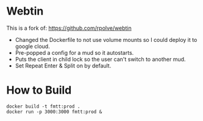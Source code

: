 # Webtin

This is a fork of: https://github.com/rpolve/webtin

- Changed the Dockerfile to not use volume mounts so I could deploy it to google cloud.
- Pre-popped a config for a mud so it autostarts.
- Puts the client in child lock so the user can't switch to another mud. 
- Set Repeat Enter & Split on by default.


# How to Build

```
docker build -t fmtt:prod .
docker run -p 3000:3000 fmtt:prod &
```
